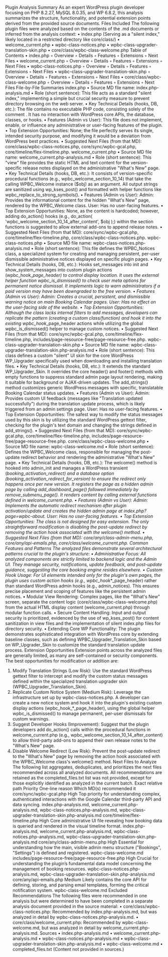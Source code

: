 Plugin Analysis Summary
As an expert WordPress plugin developer focusing on PHP 8.2.27, MySQL 8.0.35, and WP 6.8.2, this analysis summarizes the structure, functionality, and potential extension points derived from the provided source documents.
Files Included
The following plugin files were analyzed based on the contents of the .md documents or inferred from the analysis context:
• index.php (Serving as a "silent index," likely located in a restricted directory like core/class/)
• welcome_current.php
• wpbc-class-notices.php
• wpbc-class-upgrader-translation-skin.php
• core/class/wpbc-class-welcome.php
Table of Contents
• index.php
    ◦ Overview
    ◦ Details
    ◦ Features
    ◦ Extensions
    ◦ Next Files
• welcome_current.php
    ◦ Overview
    ◦ Details
    ◦ Features
    ◦ Extensions
    ◦ Next Files
• wpbc-class-notices.php
    ◦ Overview
    ◦ Details
    ◦ Features
    ◦ Extensions
    ◦ Next Files
• wpbc-class-upgrader-translation-skin.php
    ◦ Overview
    ◦ Details
    ◦ Features
    ◦ Extensions
    ◦ Next Files
• core/class/wpbc-class-welcome.php
    ◦ Overview
    ◦ Details
    ◦ Features
    ◦ Extensions
    ◦ Next Files
File-by-File Summaries
index.php
<a id="indexphp"></a>
• Source MD file name: index.php-analysis.md
• Role (short sentence): This file acts as a standard "silent index," implementing a simple but crucial security measure to prevent directory browsing on the web server.
• Key Technical Details (hooks, DB, etc.): The file contains no executable PHP code, consisting solely of the comment <?php // Silence is golden. ?>. It has no interaction with WordPress core APIs, the database, classes, or hooks.
• Features (Admin vs User): This file does not implement, enable, or influence any administrative or user-facing features of the plugin.
• Top Extension Opportunities: None; the file perfectly serves its single, intended security purpose, and modifying it would be a deviation from WordPress best practices.
• Suggested Next Files (from that MD): core/class/wpbc-class-notices.php, core/sync/wpbc-gcal.php, core/timeline/flex-timeline.php. <a id="overview-indexphp"></a> <a id="details-indexphp"></a> <a id="features-indexphp"></a> <a id="extensions-indexphp"></a> <a id="next-files-indexphp"></a>
welcome_current.php
<a id="welcome_currentphp"></a>
• Source MD file name: welcome_current.php-analysis.md
• Role (short sentence): This "view" file provides the static HTML and text content for the version-specific release notes displayed on the administrative "What's New" page.
• Key Technical Details (hooks, DB, etc.): It consists of version-specific procedural functions (e.g., wpbc_welcome_section_10_14) that take the calling WPBC_Welcome instance ($obj) as an argument. All output strings are sanitized using wp_kses_post() and formatted with helper functions like wpbc_replace_to_strong_symbols().
• Features (Admin vs User): Admin: Provides the informational content for the hidden "What's New" page, rendered by the WPBC_Welcome class. User: Has no user-facing features.
• Top Extension Opportunities: None, as the content is hardcoded; however, adding do_action() hooks (e.g., do_action( 'wpbc_welcome_section_10_14_after_content', $obj );) within the section functions is suggested to allow external add-ons to append release notes.
• Suggested Next Files (from that MD): core/sync/wpbc-gcal.php, core/timeline/flex-timeline.php, core/class/wpbc-class-notices.php. <a id="overview-welcome_currentphp"></a> <a id="details-welcome_currentphp"></a> <a id="features-welcome_currentphp"></a> <a id="extensions-welcome_currentphp"></a> <a id="next-files-welcome_currentphp"></a>
wpbc-class-notices.php
<a id="wpbc-class-noticesphp"></a>
• Source MD file name: wpbc-class-notices.php-analysis.md
• Role (short sentence): This file defines the WPBC_Notices class, a specialized system for creating and managing persistent, per-user dismissible administrative notices displayed on specific plugin pages.
• Key Technical Details (hooks, DB, etc.): Hooks set_messages into init and show_system_messages into custom plugin actions (wpbc_hook_*_page_header) to control display location. It uses the external helper function wpbc_is_dismissed() to check user meta options for permanent notice dismissal. It implements logic to warn administrators if a paid version may have been downgraded to the free version.
• Features (Admin vs User): Admin: Creates a crucial, persistent, and dismissible warning notice on main Booking Calendar pages. User: Has no effect on the user-facing side of the website.
• Top Extension Opportunities: Although the class lacks internal filters to add messages, developers can replicate the pattern (creating a custom class/function) and hook it into the existing wpbc_hook_*_page_header actions while utilizing the global wpbc_is_dismissed() helper to manage custom notices.
• Suggested Next Files (from that MD): core/sync/wpbc-gcal.php, core/timeline/flex-timeline.php, includes/page-resource-free/page-resource-free.php. <a id="overview-wpbc-class-noticesphp"></a> <a id="details-wpbc-class-noticesphp"></a> <a id="features-wpbc-class-noticesphp"></a> <a id="extensions-wpbc-class-noticesphp"></a> <a id="next-files-wpbc-class-noticesphp"></a>
wpbc-class-upgrader-translation-skin.php
<a id="wpbc-class-upgrader-translation-skinphp"></a>
• Source MD file name: wpbc-class-upgrader-translation-skin.php-analysis.md
• Role (short sentence): This class defines a custom "silent" UI skin for the core WordPress WP_Upgrader specifically used when downloading and installing translation files.
• Key Technical Details (hooks, DB, etc.): It extends the standard WP_Upgrader_Skin. It overrides the core header() and footer() methods with empty functions to suppress standard admin page layout rendering, making it suitable for background or AJAX-driven updates. The add_strings() method customizes generic WordPress messages with specific, translatable Booking Calendar status updates.
• Features (Admin vs User): Admin: Provides custom UI feedback (messages like "Translation updated successfully") during the translation update process, which is likely triggered from an admin settings page. User: Has no user-facing features.
• Top Extension Opportunities: The safest way to modify the status messages used by this skin is by utilizing the standard WordPress gettext filter, checking for the plugin's text domain and changing the strings defined in add_strings().
• Suggested Next Files (from that MD): core/sync/wpbc-gcal.php, core/timeline/flex-timeline.php, includes/page-resource-free/page-resource-free.php. <a id="overview-wpbc-class-upgrader-translation-skinphp"></a> <a id="details-wpbc-class-upgrader-translation-skinphp"></a> <a id="features-wpbc-class-upgrader-translation-skinphp"></a> <a id="extensions-wpbc-class-upgrader-translation-skinphp"></a> <a id="next-files-wpbc-class-upgrader-translation-skinphp"></a>
core/class/wpbc-class-welcome.php
<a id="coreclasswpbc-class-welcomephp"></a>
• Source MD file name: wpbc-class-welcome.md
• Role (short sentence): Defines the WPBC_Welcome class, responsible for managing the post-update redirect behavior and rendering the administrative "What's New" page.
• Key Technical Details (hooks, DB, etc.): The welcome() method is hooked into admin_init and manages a WordPress transient (_booking_activation_redirect) and a database option (booking_activation_redirect_for_version) to ensure the redirect only happens once per new version. It registers the page as a hidden admin page by calling add_dashboard_page() followed immediately by remove_submenu_page(). It renders content by calling external functions defined in welcome_current.php.
• Features (Admin vs User): Admin: Implements the automatic redirect mechanism after plugin activation/update and creates the hidden admin page at index.php?page=wpbc-about. User: Has no user-facing features.
• Top Extension Opportunities: The class is not designed for easy extension. The only straightforward modification is disabling the post-update redirect by removing the action hook associated with the welcome() method.
• Suggested Next Files (from that MD): core/any/class-admin-menu.php, core/any/api-emails.php, core/class/welcome_current.php. <a id="overview-coreclasswpbc-class-welcomephp"></a> <a id="details-coreclasswpbc-class-welcomephp"></a> <a id="features-coreclasswpbc-class-welcomephp"></a> <a id="extensions-coreclasswpbc-class-welcomephp"></a> <a id="next-files-coreclasswpbc-class-welcomephp"></a>
Common Features and Patterns
The analyzed files demonstrate several architectural patterns crucial to the plugin's structure:
• Administrative Focus: All analyzed components are strictly limited to backend logic and the Admin UI. They manage security, notifications, update feedback, and post-update guidance, suggesting the core booking engine resides elsewhere.
• Custom Hook Usage: For UI elements intended only for the plugin's own pages, the plugin uses custom action hooks (e.g., wpbc_hook_*_page_header) rather than standard WordPress admin hooks (e.g., admin_notices). This ensures precise placement and scoping of features like the persistent admin notices.
• Modular View Rendering: Complex pages, like the "What's New" screen, separate the content logic (core/class/wpbc-class-welcome.php) from the actual HTML display content (welcome_current.php) through modular function calls.
• Secure Content Handling: Input and output security is prioritized, evidenced by the use of wp_kses_post() for content sanitization in view files and the implementation of silent index.php files for directory security.
• Extending Core WP Functionality: The plugin demonstrates sophisticated integration with WordPress core by extending baseline classes, such as defining WPBC_Upgrader_Translation_Skin based on WP_Upgrader_Skin to customize the standard translation update process.
Extension Opportunities
Extension points across the analyzed files are generally limited, as many are self-contained or security components. The best opportunities for modification or addition are:
1. Modify Translation Strings (Low Risk): Use the standard WordPress gettext filter to intercept and modify the custom status messages defined within the specialized translation upgrader skin (WPBC_Upgrader_Translation_Skin).
2. Replicate Custom Notice System (Medium Risk): Leverage the infrastructure set up by wpbc-class-notices.php. A developer can create a new notice system and hook it into the plugin's existing custom display actions (wpbc_hook_*_page_header), using the global helper wpbc_is_dismissed() to manage permanent, per-user dismissals for custom warnings.
3. Suggest Developer Hooks (Improvement): Suggest that the plugin developers add do_action() calls within the procedural functions in welcome_current.php (e.g., wpbc_welcome_section_10_14_after_content) to allow third-party add-ons to append their own release notes to the "What's New" page.
4. Disable Welcome Redirect (Low Risk): Prevent the post-update redirect to the "What's New" page by removing the action hook associated with the WPBC_Welcome class's welcome() method.
Next Files to Analyze
The following list aggregates, deduplicates, and prioritizes the next files recommended across all analyzed documents. All recommendations are retained as the completed_files.txt list was not provided, except for those explicitly identified as analyzed in the current batch.
Exact relative path
Priority
One-line reason
Which MD(s) recommended it
core/sync/wpbc-gcal.php
High
Top priority for understanding complex, authenticated interactions with the Google Calendar third-party API and data syncing.
index.php-analysis.md, welcome_current.php-analysis.md, wpbc-class-notices.php-analysis.md, wpbc-class-upgrader-translation-skin.php-analysis.md
core/timeline/flex-timeline.php
High
Core administrative UI file revealing how booking data is queried and rendered in the visual timeline format.
index.php-analysis.md, welcome_current.php-analysis.md, wpbc-class-notices.php-analysis.md, wpbc-class-upgrader-translation-skin.php-analysis.md
core/any/class-admin-menu.php
High
Essential for understanding how the main, visible admin menu structure ("Bookings", "Settings") is defined and registered.
wpbc-class-welcome.md
includes/page-resource-free/page-resource-free.php
High
Crucial for understanding the plugin’s fundamental data model concerning the management of booking resources.
wpbc-class-notices.php-analysis.md, wpbc-class-upgrader-translation-skin.php-analysis.md
core/any/api-emails.php
Medium
Likely contains the core API for defining, storing, and parsing email templates, forming the critical notification system.
wpbc-class-welcome.md
Excluded Recommendations
The following files were recommended in one analysis but were determined to have been completed in a separate analysis document provided in the source material:
• core/class/wpbc-class-notices.php: Recommended by index.php-analysis.md, but was analyzed in detail by wpbc-class-notices.php-analysis.md.
• core/class/welcome_current.php: Recommended by wpbc-class-welcome.md, but was analyzed in detail by welcome_current.php-analysis.md.
Sources
• index.php-analysis.md
• welcome_current.php-analysis.md
• wpbc-class-notices.php-analysis.md
• wpbc-class-upgrader-translation-skin.php-analysis.md
• wpbc-class-welcome.md
• completed_files.txt (Content not provided in sources.)